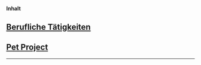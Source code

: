 
#### Inhalt

## [Berufliche Tätigkeiten](BeruflicheTaetigkeiten.md)

## [Pet Project](PetProject.md)

---